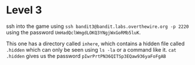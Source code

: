 # Level 3

ssh into the game using `ssh bandit3@bandit.labs.overthewire.org -p 2220` using the password
`UmHadQclWmgdLOKQ3YNgjWxGoRMb5luK`.

This one has a directory called `inhere`, which contains a hidden file called `.hidden` which can only
be seen using `ls -la` or a command like it. `cat .hidden` gives us the password
`pIwrPrtPN36QITSp3EQaw936yaFoFgAB`
